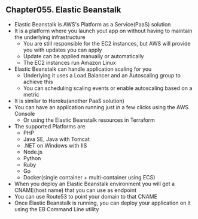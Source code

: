 
## Chapter055. Elastic Beanstalk

* Elastic Beanstalk is AWS's Platform as a Service(PaaS) solution
* It is a platform where you launch yout app on without having to maintain the underlying infrastructure
    * You are still responsible for the EC2 instances, but AWS will provide you with updates you can apply
    * Update can be applied manually or automatically
    * The EC2 instances run Amazon Linux
* Elastic Beanstalk can handle application scaling for you
    * Underlying it uses a Load Balancer and an Autoscaling group to achieve this
    * You can scheduling scaling events or enable autoscaling based on a metric
* It is similar to Heroku(another PaaS solution)
* You can have an application running just in a few clicks using the AWS Console
    * Or using the Elastic Beanstalk resources in Terraform
* The supported Platforms are
    * PHP
    * Java SE, Java with Tomcat
    * .NET on Windows with IIS
    * Node.js
    * Python
    * Ruby
    * Go
    * Docker(single container + multi-container using ECS)
* When you deploy an Elastic Beanstalk environment you will get a CNAME(host name) that you can use as endpoint
* You can use Route53 to point your domain to that CNAME
* Once Elastic Beanstalk is running, you can deploy your application on it using the EB Command Line utility

